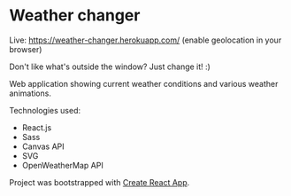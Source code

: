 # Weather changer

Live: https://weather-changer.herokuapp.com/ 
(enable geolocation in your browser)

Don't like what's outside the window? Just change it! :)

Web application showing current weather conditions and various weather animations. 

Technologies used:
- React.js
- Sass
- Canvas API
- SVG
- OpenWeatherMap API

Project was bootstrapped with [Create React App](https://github.com/facebookincubator/create-react-app).